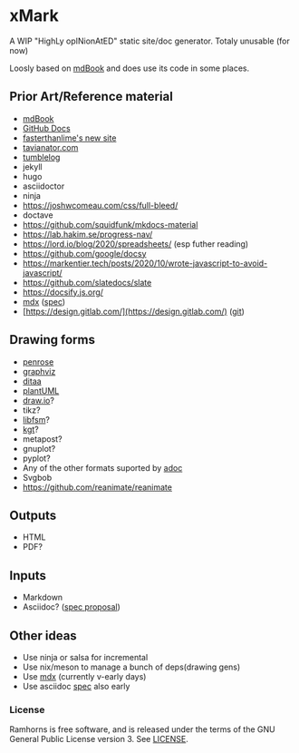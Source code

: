 # xMark

A WIP "HighLy opINionAtED" static site/doc generator. Totaly unusable (for now)

Loosly based on [mdBook](https://github.com/rust-lang/mdbook) and does use its code in some places.
## Prior Art/Reference material

- [mdBook](https://github.com/rust-lang/mdbook)
- [GitHub Docs](https://github.com/github/docs)
- [fasterthanlime's new site](https://fasterthanli.me/articles/a-new-website-for-2020)
- [tavianator.com](https://github.com/tavianator/tavianator.com)
- [tumblelog](https://github.com/john-bokma/tumblelog)
- jekyll
- hugo
- asciidoctor
- ninja
- https://joshwcomeau.com/css/full-bleed/
- doctave
- https://github.com/squidfunk/mkdocs-material
- https://lab.hakim.se/progress-nav/
- https://lord.io/blog/2020/spreadsheets/ (esp futher reading)
- https://github.com/google/docsy
- https://markentier.tech/posts/2020/10/wrote-javascript-to-avoid-javascript/
- https://github.com/slatedocs/slate
- https://docsify.js.org/
- [mdx](https://github.com/mdx-js/mdx) ([spec](https://github.com/mdx-js/specification))
- [https://design.gitlab.com/](https://design.gitlab.com/) ([git](https://gitlab.com/gitlab-org/gitlab-services/design.gitlab.com/-/tree/master))


## Drawing forms

- [penrose](https://github.com/penrose/penrose)
- [graphviz](https://graphviz.org/)
- [ditaa](https://github.com/stathissideris/ditaa)
- [plantUML](https://plantuml.com/)
- [draw.io](https://app.diagrams.net/)?
- tikz?
- [libfsm](https://github.com/katef/libfsm)?
- [kgt](https://github.com/katef/kgt)?
- metapost?
- gnuplot?
- pyplot?
- Any of the other formats suported by [adoc](https://github.com/asciidoctor/asciidoctor-diagram/blob/fd8ab7d9eb9d5de3c55a0e27c4276206c728a917/README.adoc#creating-a-diagram)
- Svgbob
- https://github.com/reanimate/reanimate

## Outputs

- HTML
- PDF?

## Inputs

- Markdown
- Asciidoc? ([spec proposal](https://projects.eclipse.org/proposals/asciidoc-language))

## Other ideas
- Use ninja or salsa for incremental
- Use nix/meson to manage a bunch of deps(drawing gens)
- Use [mdx](https://github.com/mdx-js/rust) (currently v-early days)
- Use asciidoc [spec](https://projects.eclipse.org/proposals/asciidoc-language) also early


### License

Ramhorns is free software, and is released under the terms of the GNU General Public
License version 3. See [LICENSE](LICENSE).